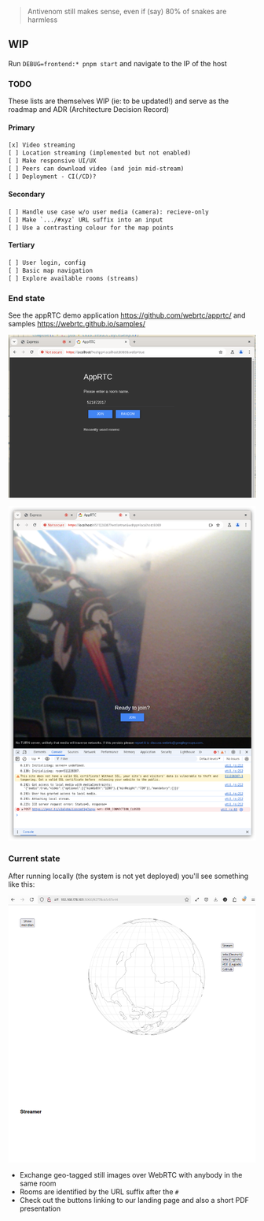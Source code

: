 > Antivenom still makes sense, even if (say) 80% of snakes are harmless

## WIP

Run `DEBUG=frontend:* pnpm start` and navigate to the IP of the host

### TODO

These lists are themselves WIP (ie: to be updated!) and serve as the roadmap and ADR (Architecture Decision Record)

#### Primary

```
[x] Video streaming
[ ] Location streaming (implemented but not enabled)
[ ] Make responsive UI/UX
[ ] Peers can download video (and join mid-stream) 
[ ] Deployment - CI(/CD)?
```

#### Secondary

```
[ ] Handle use case w/o user media (camera): recieve-only
[ ] Make `.../#xyz` URL suffix into an input
[ ] Use a contrasting colour for the map points
```

#### Tertiary

```
[ ] User login, config
[ ] Basic map navigation
[ ] Explore available rooms (streams)
```

### End state

See the appRTC demo application https://github.com/webrtc/apprtc/ and samples https://webrtc.github.io/samples/

![appRTC1](goal1.png)

![appRTC2](goal2.png)

### Current state

After running locally (the system is not yet deployed) you'll see something like this:

![work in progress](wip.png)

* Exchange geo-tagged still images over WebRTC with anybody in the same room
* Rooms are identified by the URL suffix after the `#`
* Check out the buttons linking to our landing page and also a short PDF presentation 